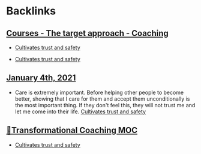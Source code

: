 
# Backlinks
## [Courses - The target approach - Coaching](<Courses - The target approach - Coaching.md>)
- [Cultivates trust and safety](<Cultivates trust and safety.md>)

- [Cultivates trust and safety](<Cultivates trust and safety.md>)

## [January 4th, 2021](<January 4th, 2021.md>)
- Care is extremely important. Before helping other people to become better, showing that I care for them and accept them unconditionally is the most important thing. If they don't feel this, they will not trust me and let me come into their life. [Cultivates trust and safety](<Cultivates trust and safety.md>)

## [🧭Transformational Coaching MOC](<🧭Transformational Coaching MOC.md>)
- [Cultivates trust and safety](<Cultivates trust and safety.md>)

